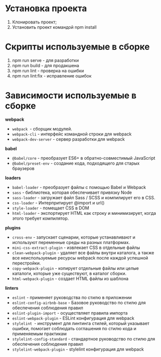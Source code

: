 # **Установка проекта**
1.	Клонировать проект;
2.	Установить проект командой npm install

# Скрипты используемые в сборке
1.	npm run serve - для разработки
2.	npm run build - для продакшена
3.	npm run lint - проверка на ошибки
4.	npm run lint:fix - исправление ошибок

# Зависимости используемые в сборке

**webpack**
- `webpack `- сборщик модулей.
- `webpack-cli` - интерфейс командной строки для webpack
- `webpack-dev-server` - сервер разработки для webpack

**babel**
- `@babel/core` - преобразует ES6+ в обратно-совместимый JavaScript
- `@babel/preset-env` - создание кода, подходящего для старых браузеров

**loaders**
- `babel-loader` - преобразует файлы с помощью Babel и Webpack
- `sass` - библиотека, которая обеспечивает привязку Node
- `sass-loader` - загружает файл Sass / SCSS и компилирует его в CSS.
- `css-loader` - Интерпритирует @import и url()
- `style-loader` - помещает CSS в DOM
- `html-loader` - экспортирует HTML как строку и минимизирует, когда этого требует компилятор.

**plugins**
- `cross-env` - запускает сценарии, которые устанавливают и используют переменные среды на разных платформах.
- `mini-css-extract-plugin` - извлекает CSS в отдельные файлы
- `clean-webpack-plugin` - удаляет все файлы внутри каталога, а также все неиспользуемые ресурсы webpack после каждой успешной перестройки.
- `copy-webpack-plugin` - копирует отдельные файлы или целые каталоги, которые уже существуют, в каталог сборки.
- `html-webpack-plugin` - создает HTML файлы из шаблона

**linters**
- `eslint` - применяет руководства по стилю в приложении
- `eslint-config-airbnb-base` - Базовое руководство по стилю для обеспечения соблюдения правил
- `eslint-plugin-import` - осуществляет правила импорта
- `eslint-webpack-plugin` - ESLint конфигурация для webpack
- `stylelint `- инструмент для линтинга стилей, который указывает ошибки, помогает соблюдать соглашения по стилю кода и применяемым практикам
- `stylelint-config-standard` - стандартное руководство по стилю для обеспечения соблюдения правил
- `stylelint-webpack-plugin` - stylelint конфигурация для webpack
